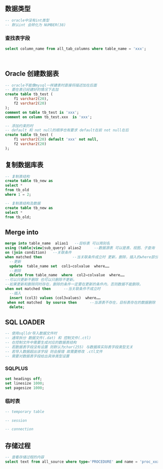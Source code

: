 ## 数据类型

```sql
-- oracle中没有int类型
-- 默认int 会转化为 NUMBER(38)
```

### 查找表字段

```sql
select column_name from all_tab_columns where table_name = 'xxx';




```



## Oracle 创建数据表

```sql
-- oracle不能像mysql一样建表时直接将描述加在后面
-- 要在表已经建好的情况下去加
create table tb_test (
	f1 varchar2(20),
    f2 varchar2(20)
);
comment on table tb_test is 'xxx';
comment on column tb_test.xxx  is 'xxx';

-- 添加约束的时
-- default 和 not null的顺序也有要求 default在前 not null在后
create table tb_test (
	f1 varchar2(20) default 'xxx' not null,
    f2 varchar2(20)
);
```

## 复制数据库表

```sql
-- 复制表结构
create table tb_new as 
select * 
from tb_old
where 1 = 2;

-- 复制表结构及数据
create table tb_new as 
select * 
from tb_old;
```

## Merge into

```sql
merge into table_name  alias1   --目标表 可以用别名
using (table|view|sub_query) alias2      --数据源表 可以是表、视图、子查询
on (join condition)   --关联条件
when matched then              --当关联条件成立时 更新，删除，插入的where部分为可选 
  --更新
  update  table_name set  col1=colvalue  where……
  --删除  
  delete from table_name  where  col2=colvalue  where……
--可以只更新不删除 也可以只删除不更新。
--如果更新和删除同时存在，删除的条件一定要在更新的条件内，否则数据不能删除。
when not matched then      --当关联条件不成立时   
  --插入
  insert (col3) values (col3values)  where…… 
 when not matched  by source then      --当源表不存在，目标表存在的数据删除
  delete; 
```

## SQL LOADER

```sql
-- 使用sqlldr导入数据文件时 
-- 通常拆分 数据文件(.dat) 和 控制文件(.ctl)
-- 在控制文件中需要生成对应的数据表结构
-- 若数据表字段没有设置 则默认为char(255) 与数据库实际表字段类型无关
-- 若导入数据超出该字段 则会报错 故需要修改 .ctl文件 
-- 需要对数据表字段给出具体类型设置
```



### SQLPLUS

```sql
set headings off; 
set linesize 1000;
set pagesize 1000;
```



### 临时表

```sql
-- temporary table

-- session 

-- connection

```



## 存储过程

```sql
-- 查看存储过程的内容
select text from all_source where type='PROCEDURE' and name = 'proc_xxxxx';
```









































